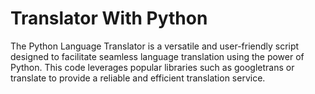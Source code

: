 # Translator With Python
The Python Language Translator is a versatile and user-friendly script designed to facilitate seamless language translation using the power of Python. This code leverages popular libraries such as googletrans or translate to provide a reliable and efficient translation service.
